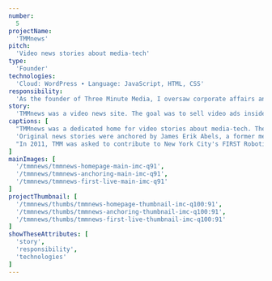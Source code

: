 ```yaml
---
number: 
  5
projectName: 
  'TMMnews'
pitch: 
  'Video news stories about media-tech'
type:
  'Founder'
technologies: 
  'Cloud: WordPress ∙ Language: JavaScript, HTML, CSS'
responsibility:
  'As the founder of Three Minute Media, I oversaw corporate affairs and platform development, including budgets, our product lead, and investor outreach.'
story:
  'TMMnews was a video news site. The goal was to sell video ads inside stories that were widely distributed by using online ad networks to buy lower-cost ad slots.'
captions: [
  "TMMnews was a dedicated home for video stories about media-tech. The site featured original videos, reporter's notes, and aggregated headlines from Daylife, a New York-based start-up.",
  'Original news stories were anchored by James Erik Abels, a former media reporter from Forbes and Mergermarket. Over 100 stories were produced, ranging from exclusives to news analyses.',
  "In 2011, TMM was asked to contribute to New York City's FIRST Robotics Competition. A team of ten media professionals volunteered to run a three-hour live Internet broadcast of the event."
]
mainImages: [
  '/tmmnews/tmmnews-homepage-main-imc-q91',
  '/tmmnews/tmmnews-anchoring-main-imc-q91',
  '/tmmnews/tmmnews-first-live-main-imc-q91'
]
projectThumbnail: [
  '/tmmnews/thumbs/tmmnews-homepage-thumbnail-imc-q100:91',
  '/tmmnews/thumbs/tmmnews-anchoring-thumbnail-imc-q100:91',
  '/tmmnews/thumbs/tmmnews-first-live-thumbnail-imc-q100:91'
]
showTheseAttributes: [
  'story',
  'responsibility',
  'technologies'
]
---
```


